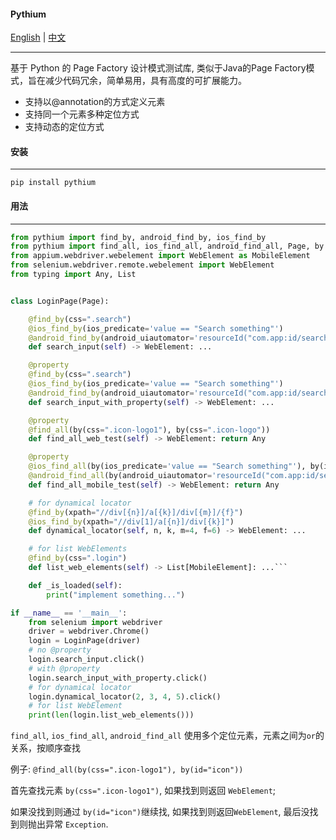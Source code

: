 <!-- README.zh.md -->
#### Pythium 
[English](README.md) | [中文](README.zh.md)
***
基于 Python 的 Page Factory 设计模式测试库, 类似于Java的Page Factory模式，旨在减少代码冗余，简单易用，具有高度的可扩展能力。

- 支持以@annotation的方式定义元素
- 支持同一个元素多种定位方式
- 支持动态的定位方式

#### 安装
***
`pip install pythium`

#### 用法
***
```python
from pythium import find_by, android_find_by, ios_find_by
from pythium import find_all, ios_find_all, android_find_all, Page, by
from appium.webdriver.webelement import WebElement as MobileElement
from selenium.webdriver.remote.webelement import WebElement
from typing import Any, List


class LoginPage(Page):

    @find_by(css=".search")
    @ios_find_by(ios_predicate='value == "Search something"')
    @android_find_by(android_uiautomator='resourceId("com.app:id/search_txtbox")')
    def search_input(self) -> WebElement: ...

    @property
    @find_by(css=".search")
    @ios_find_by(ios_predicate='value == "Search something"')
    @android_find_by(android_uiautomator='resourceId("com.app:id/search_txtbox")')
    def search_input_with_property(self) -> WebElement: ...

    @property
    @find_all(by(css=".icon-logo1"), by(css=".icon-logo"))
    def find_all_web_test(self) -> WebElement: return Any

    @property
    @ios_find_all(by(ios_predicate='value == "Search something"'), by(ios_predicate='value == "Search result"'))
    @android_find_all(by(android_uiautomator='resourceId("com.app:id/search_txtbox")'), by(android_uiautomator='resourceId("com.app:id/search_txtbox")'))
    def find_all_mobile_test(self) -> WebElement: return Any

    # for dynamical locator
    @find_by(xpath="//div[{n}]/a[{k}]/div[{m}]/{f}")
    @ios_find_by(xpath="//div[1]/a[{n}]/div[{k}]")
    def dynamical_locator(self, n, k, m=4, f=6) -> WebElement: ...

    # for list WebElements
    @find_by(css=".login")
    def list_web_elements(self) -> List[MobileElement]: ...```

    def _is_loaded(self):
        print("implement something...")

if __name__ == '__main__':
    from selenium import webdriver
    driver = webdriver.Chrome()
    login = LoginPage(driver)
    # no @property
    login.search_input.click()
    # with @property
    login.search_input_with_property.click()
    # for dynamical locator
    login.dynamical_locator(2, 3, 4, 5).click()
    # for list WebElement
    print(len(login.list_web_elements()))
```

`find_all`, `ios_find_all`, `android_find_all` 使用多个定位元素，元素之间为`or`的关系，按顺序查找

例子: `@find_all(by(css=".icon-logo1"), by(id="icon"))` 

首先查找元素 `by(css=".icon-logo1")`, 如果找到则返回 `WebElement`; 

如果没找到则通过 `by(id="icon")`继续找, 如果找到则返回`WebElement`, 最后没找到则抛出异常 `Exception`.
    